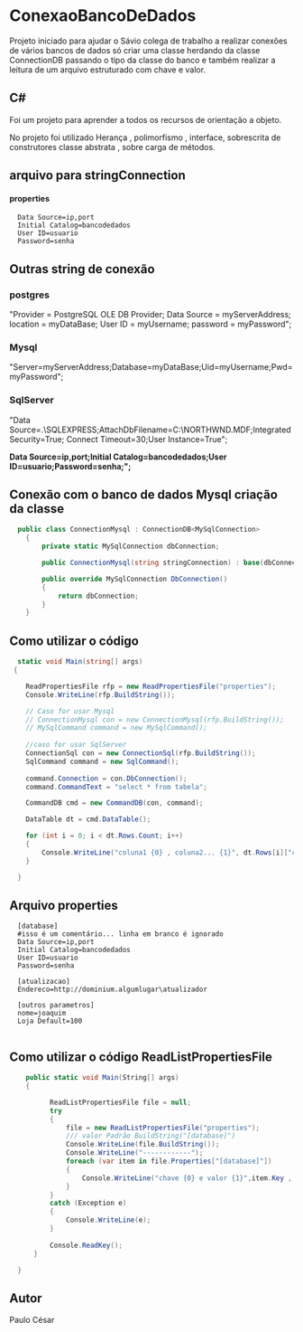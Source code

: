 # ConexaoBancoDeDados

Projeto iniciado para ajudar o Sávio colega de trabalho a realizar conexões de vários bancos de dados só criar uma classe herdando da classe ConnectionDB<T> passando o tipo da classe do banco e também realizar a leitura de um arquivo estruturado com chave e valor.

## C#
  Foi um projeto para aprender a todos os recursos de orientação a objeto.
  
  No projeto foi utilizado Herança , polimorfismo , interface, sobrescrita de construtores 
  classe abstrata , sobre carga de métodos.
  
  
## arquivo para stringConnection

  #### properties
  ``` 
    Data Source=ip,port
    Initial Catalog=bancodedados
    User ID=usuario
    Password=senha
  ```
  
  ## Outras string de conexão
  ### postgres
  "Provider = PostgreSQL OLE DB Provider; Data Source = myServerAddress; location = myDataBase; User ID = myUsername; password = myPassword";
  ### Mysql
  "Server=myServerAddress;Database=myDataBase;Uid=myUsername;Pwd=myPassword";
  ### SqlServer
  "Data Source=.\\SQLEXPRESS;AttachDbFilename=C:\\NORTHWND.MDF;Integrated Security=True; Connect Timeout=30;User Instance=True";
  
  **Data Source=ip,port;Initial Catalog=bancodedados;User ID=usuario;Password=senha;";**

## Conexão com o banco de dados Mysql criação da classe 
```c#
  public class ConnectionMysql : ConnectionDB<MySqlConnection>
    {
        private static MySqlConnection dbConnection;

        public ConnectionMysql(string stringConnection) : base(dbConnection = new MySqlConnection(stringConnection)) { }

        public override MySqlConnection DbConnection()
        {
            return dbConnection;
        }
    }
```
## Como utilizar o código
  ```c#
    static void Main(string[] args)
   {

      ReadPropertiesFile rfp = new ReadPropertiesFile("properties");
      Console.WriteLine(rfp.BuildString());

      // Caso for usar Mysql 
      // ConnectionMysql con = new ConnectionMysql(rfp.BuildString());
      // MySqlCommand command = new MySqlCommand();
            
      //caso for usar SqlServer
      ConnectionSql con = new ConnectionSql(rfp.BuildString());
      SqlCommand command = new SqlCommand();
            
      command.Connection = con.DbConnection();
      command.CommandText = "select * from tabela";

      CommandDB cmd = new CommandDB(con, command);

      DataTable dt = cmd.DataTable();

      for (int i = 0; i < dt.Rows.Count; i++)
      {
          Console.WriteLine("coluna1 {0} , coluna2... {1}", dt.Rows[i]["coluna1"], dt.Rows[i]["coluna2"]);
      }

    }
  ```
  ## Arquivo properties
  ```file
    [database]
    #isso é um comentário... linha em branco é ignorado
    Data Source=ip,port
    Initial Catalog=bancodedados
    User ID=usuario
    Password=senha
    
    [atualizacao]
    Endereco=http://dominium.algumlugar\atualizador
    
    [outros parametros]
    nome=joaquim
    Loja Default=100
    
  ```
  
  ## Como utilizar o código ReadListPropertiesFile
  ```c#
      public static void Main(String[] args)
      {

            ReadListPropertiesFile file = null;
            try
            {
                file = new ReadListPropertiesFile("properties");
                /// valor Padrão BuildString("[database]")
                Console.WriteLine(file.BuildString());
                Console.WriteLine("------------");
                foreach (var item in file.Properties["[database]"])
                {
                    Console.WriteLine("chave {0} e valor {1}",item.Key , item.Value);
                }
            }
            catch (Exception e)
            {
                Console.WriteLine(e);
            }
            
            Console.ReadKey();
        }

    }
  ```
  
## Autor
  Paulo César
